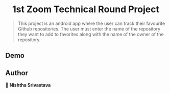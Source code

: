 <h1 align="center">1st Zoom Technical Round Project</h1>

> This project is an android app where the user can track their favourite Github repositories. The user must enter the name of the repository they want to add to favorites along with the name of the owner of the repository.

## Demo


## Author

👤 **Nishtha Srivastava**
